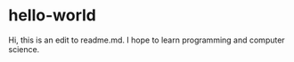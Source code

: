 # hello-world

Hi, this is an edit to readme.md. I hope to learn programming and computer science. 

